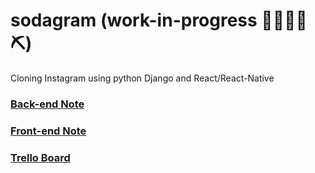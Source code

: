 # sodagram (work-in-progress 👷🔧️👷‍♀️⛏)
Cloning Instagram using python Django and React/React-Native

### [Back-end Note](https://github.com/junlee91/sodagram/blob/master/Back-end-NOTE.md)
### [Front-end Note](https://github.com/junlee91/sodagram/blob/master/Front-end-NOTE.md)

### [Trello Board](https://trello.com/b/xVThfaID/sodagram)

